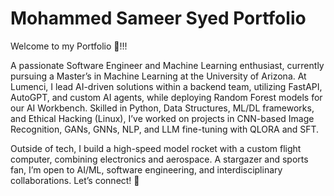 # Mohammed Sameer Syed Portfolio
Welcome to my Portfolio 👋!!!

A passionate Software Engineer and Machine Learning enthusiast, currently pursuing a Master’s in Machine Learning at the University of Arizona. At Lumenci, I lead AI-driven solutions within a backend team, utilizing FastAPI, AutoGPT, and custom AI agents, while deploying Random Forest models for our AI Workbench. Skilled in Python, Data Structures, ML/DL frameworks, and Ethical Hacking (Linux), I’ve worked on projects in CNN-based Image Recognition, GANs, GNNs, NLP, and LLM fine-tuning with QLORA and SFT.

Outside of tech, I build a high-speed model rocket with a custom flight computer, combining electronics and aerospace. A stargazer and sports fan, I’m open to AI/ML, software engineering, and interdisciplinary collaborations. Let’s connect! 🚀